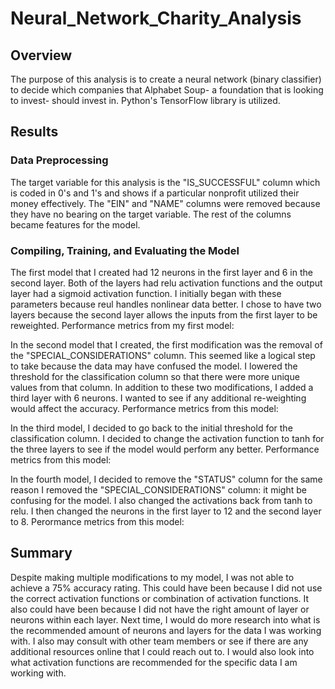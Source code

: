 # Neural_Network_Charity_Analysis

## Overview 
The purpose of this analysis is to create a neural network (binary classifier) to decide which companies that Alphabet Soup- a foundation that is looking to invest- should invest in. Python's TensorFlow library is utilized. 

## Results 

### Data Preprocessing 
The target variable for this analysis is the "IS_SUCCESSFUL" column which is coded in 0's and 1's and shows if a particular nonprofit utilized their money effectively. The "EIN" and "NAME" columns were removed because they have no bearing on the target variable. The rest of the columns became features for the model. 

### Compiling, Training, and Evaluating the Model 
The first model that I created had 12 neurons in the first layer and 6 in the second layer. Both of the layers had relu activation functions and the output layer had a sigmoid activation function. I initially began with these parameters because reul handles nonlinear data better. I chose to have two layers because the second layer allows the inputs from the first layer to be reweighted. 
Performance metrics from my first model: 


In the second model that I created, the first modification was the removal of the "SPECIAL_CONSIDERATIONS" column. This seemed like a logical step to take because the data may have confused the model. I lowered the threshold for the classification column so that there were more unique values from that column. In addition to these two modifications, I added a third layer with 6 neurons. I wanted to see if any additional re-weighting would affect the accuracy. 
Performance metrics from this model: 

In the third model, I decided to go back to the initial threshold for the classification column. I decided to change the activation function to tanh for the three layers to see if the model would perform any better. 
Performance metrics from this model: 

In the fourth model, I decided to remove the "STATUS" column for the same reason I removed the "SPECIAL_CONSIDERATIONS" column: it might be confusing for the model. I also changed the activations back from tanh to relu. I then changed the neurons in the first layer to 12 and the second layer to 8.
Perormance metrics from this model:


## Summary 
Despite making multiple modifications to my model, I was not able to achieve a 75% accuracy rating. This could have been because I did not use the correct activation functions or combination of activation functions. It also could have been because I did not have the right amount of layer or neurons within each layer. Next time, I would do more research into what is the recommended amount of neurons and layers for the data I was working with. I also may consult with other team members or see if there are any additional resources online that I could reach out to. I would also look into what activation functions are recommended for the specific data I am working with. 
